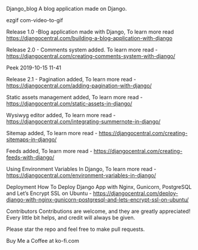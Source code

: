 Django_blog
A blog application made on Django.

ezgif com-video-to-gif

Release 1.0 -Blog application made with Django, To learn more read https://djangocentral.com/building-a-blog-application-with-django

Release 2.0 - Comments system added. To learn more read - https://djangocentral.com/creating-comments-system-with-django/

Peek 2019-10-15 11-41

Release 2.1 - Pagination added, To learn more read - https://djangocentral.com/adding-pagination-with-django/

Static assets management added, To learn more read - https://djangocentral.com/static-assets-in-django/


Wysiwyg editor added, To learn more read - https://djangocentral.com/integrating-summernote-in-django/


Sitemap added, To learn more read - https://djangocentral.com/creating-sitemaps-in-django/

Feeds added, To learn more read - https://djangocentral.com/creating-feeds-with-django/

Using Environment Variables In Django, To learn more read - https://djangocentral.com/environment-variables-in-django/

Deployment
How To Deploy Django App with Nginx, Gunicorn, PostgreSQL and Let’s Encrypt SSL on Ubuntu - https://djangocentral.com/deploy-django-with-nginx-gunicorn-postgresql-and-lets-encrypt-ssl-on-ubuntu/

Contributors
Contributions are welcome, and they are greatly appreciated! Every little bit helps, and credit will always be given.


Please star the repo and feel free to make pull requests.

Buy Me a Coffee at ko-fi.com

